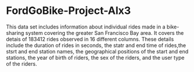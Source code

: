 # FordGoBike-Project-Alx3
This data set includes information about individual rides made in a bike-sharing system covering the greater San Francisco Bay area. It covers the detais of 183412 rides observed in 16 different columns. These details include the duration of rides in seconds, the statr and end time of rides,the stsrt and end station names, the geographical positions of the start and end stations, the year of birth of riders, the sex of the riders, and the user type of the riders.
